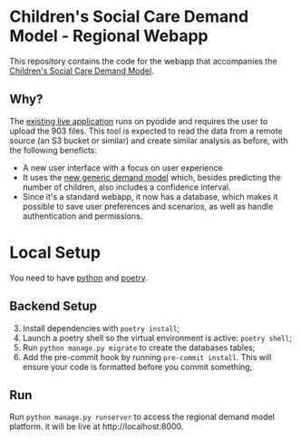 # Children's Social Care Demand Model - Regional Webapp

This repository contains the code for the webapp that accompanies the [Children's Social Care Demand Model](https://github.com/data-to-insight/cs-demand-model).

## Why?

The [existing live application](https://github.com/data-to-insight/cs-demand-model) runs on pyodide and requires the user to upload the 903 files. 
This tool is expected to read the data from a remote source (an S3 bucket or similar) and create similar analysis as before, with the following beneficts:

- A new user interface with a focus on user experience
- It uses the [new generic demand model](https://github.com/SocialFinanceDigitalLabs/demand-model) which, besides predicting the number of children, also includes a confidence interval.
- Since it's a standard webapp, it now has a database, which makes it possible to save user preferences and scenarios, as well as handle authentication and permissions.


# Local Setup
You need to have [python](https://www.python.org/) and [poetry](https://python-poetry).


## Backend Setup
3. Install dependencies with `poetry install`;
4. Launch a poetry shell so the virtual environment is active: `poetry shell`;
5. Run `python manage.py migrate` to create the databases tables;
6. Add the pre-commit hook by running `pre-commit install`. This will ensure your code is formatted before you commit something;


## Run

Run `python manage.py runserver` to access the regional demand model platform. it will be live at http://localhost:8000.